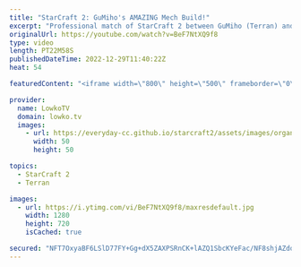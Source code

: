 ```yaml
---
title: "StarCraft 2: GuMiho's AMAZING Mech Build!"
excerpt: "Professional match of StarCraft 2 between GuMiho (Terran) and Solar (Zerg). In this match GuMiho decides to focus on Terran mech, as he goes for a double Thor drop opener and transitions towards Battlecruisers in the late game.  Support my work on Patreon: https://www.patreon.com/lowkotv Become a YouTube"
originalUrl: https://youtube.com/watch?v=BeF7NtXQ9f8
type: video
length: PT22M58S
publishedDateTime: 2022-12-29T11:40:22Z
heat: 54

featuredContent: "<iframe width=\"800\" height=\"500\" frameborder=\"0\" src=\"https://www.youtube.com/embed/BeF7NtXQ9f8\" allow=\"accelerometer; autoplay; encrypted-media; gyroscope; picture-in-picture\" allowfullscreen></iframe>"

provider:
  name: LowkoTV
  domain: lowko.tv
  images:
    - url: https://everyday-cc.github.io/starcraft2/assets/images/organizations/lowko.tv-50x50.jpg
      width: 50
      height: 50

topics:
  - StarCraft 2
  - Terran

images:
  - url: https://i.ytimg.com/vi/BeF7NtXQ9f8/maxresdefault.jpg
    width: 1280
    height: 720
    isCached: true

secured: "NFT7OxyaBF6LSlD77FY+Gg+dX5ZAXPSRnCK+lAZQ1SbcKYeFac/NF8shjAZdozkdn+ozewdwUHRMnvxnNTpFG3sV8A5lOV8mbLThSqggTfCWzuDVqghew5AtosErmCOVlYBcvt5eiTA4WUfUECWGO3Lck9TLonKOv7KL5807b4KX8XTs02zWVPqdD8NTZpMqc55OJI6awXkYd9RUmYQ6pdR4brjC0qpg4/lmNxSOsPHGXfnJbSURwW8opqrJeKpcMbBe5cYYWrwB7H69vPhMmb1qgNFiMlBN2Nh+GHINcgRG9Z/66H8EWrBy6+zvHMxbc6TPQ6mosfT7lj5saupfpmoKUq5UitckVm2dy/cr6x0JzwgSQ1Rh7v8pDbsZvqMU93qzYZ5M+Kz45GLTTADJrkfFaYybjpxLIGJytWEafb5lL1MDlYmIFfBFJE/5BWjw;cBfYhRYSWmE7bY/4xyMheQ=="
---
```


